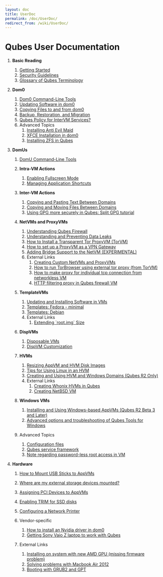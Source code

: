 ```yaml
---
layout: doc
title: UserDoc
permalink: /doc/UserDoc/
redirect_from: /wiki/UserDoc/
---
```


Qubes User Documentation
========================

1.  **Basic Reading**
    1.  [Getting Started](/doc/GettingStarted)
    2.  [Security Guidelines](/doc/SecurityGuidelines)
    3.  [Glossary of Qubes Terminology](/doc/Glossary)

2.  **Dom0**
    1.  [Dom0 Command-Line Tools](/doc/DomZeroTools)
    2.  [Updating Software in dom0](/doc/SoftwareUpdateDom0)
    3.  [Copying Files to and from dom0](/doc/CopyToDomZero)
    4.  [Backup, Restoration, and Migration](/doc/BackupRestore)
    5.  [Qubes Policy for InterVM Services?](/doc/QrexecPolicy)
    6.  Advanced Topics
        1.  [Installing Anti Evil Maid](/doc/AntiEvilMaid)
        2.  [XFCE Installation in dom0](/doc/UserDoc/XFCE)
        3.  [Installing ZFS in Qubes](/doc/ZFS)

3.  **DomUs**
    1.  [DomU Command-Line Tools](/doc/VmTools)
    2.  **Intra-VM Actions**
        1.  [Enabling Fullscreen Mode](/doc/FullScreenMode)
        2.  [Managing Application Shortcuts](/doc/ManagingAppVmShortcuts)

    3.  **Inter-VM Actions**
        1.  [Copying and Pasting Text Between Domains](/doc/CopyPaste)
        2.  [Copying and Moving Files Between Domains](/doc/CopyingFiles)
        3.  [Using GPG more securely in Qubes: Split GPG tutorial](/doc/UserDoc/SplitGpg)

    4.  **NetVMs and ProxyVMs**
        1.  [Understanding Qubes Firewall](/doc/QubesFirewall)
        2.  [Understanding and Preventing Data Leaks](/doc/DataLeaks)
        3.  [How to Install a Transparent Tor ProxyVM (TorVM)](/doc/UserDoc/TorVM)
        4.  [How to set up a ProxyVM as a VPN Gateway](/doc/VPN)
        5.  [Adding Bridge Support to the NetVM (EXPERIMENTAL)](/doc/NetworkBridgeSupport)
        6.  External Links
            1.  [Creating Custom NetVMs and ProxyVMs](http://theinvisiblethings.blogspot.com/2011/09/playing-with-qubes-networking-for-fun.html)
            2.  [How to run TorBrowser using external tor proxy (from TorVM)](https://groups.google.com/group/qubes-devel/msg/34f67194d3422bfa)
            3.  [How to make proxy for individual tcp connection from networkless VM](https://groups.google.com/group/qubes-devel/msg/4ca950ab6d7cd11a)
            4.  [HTTP filtering proxy in Qubes firewall VM](https://groups.google.com/group/qubes-devel/browse_thread/thread/5252bc3f6ed4b43e/d881deb5afaa2a6c#39c95d63fccca12b)

    5.  **TemplateVMs**
        1.  [Updating and Installing Software in VMs](/doc/SoftwareUpdateVM)
        2.  [Templates: Fedora - minimal](/doc/Templates/FedoraMinimal)
        3.  [Templates: Debian](/doc/Templates/Debian)
        4.  External Links
            1.  [Extending \`root.img\` Size](https://groups.google.com/group/qubes-devel/msg/9d1ac581236ca9b4)

    6.  **DispVMs**
        1.  [Disposable VMs](/doc/DisposableVms)
        2.  [DispVM Customization](/doc/UserDoc/DispVMCustomization)

    7.  **HVMs**
        1.  [Resizing AppVM and HVM Disk Images](/doc/ResizeDiskImage)
        2.  [Tips for Using Linux in an HVM](/doc/LinuxHVMTips)
        3.  [Creating and Using HVM and Windows Domains (Qubes R2 Only)](/doc/HvmCreate)
        4.  External Links
            1.  [Creating Whonix HVMs in Qubes](https://www.whonix.org/wiki/Qubes)
            2.  [Creating NetBSD VM](https://groups.google.com/group/qubes-devel/msg/4015c8900a813985)

    8.  **Windows VMs**
        1.  [Installing and Using Windows-based AppVMs (Qubes R2 Beta 3 and Later)](/doc/WindowsAppVms)
        2.  [Advanced options and troubleshooting of Qubes Tools for Windows](/doc/WindowsTools)

    9.  Advanced Topics
        1.  [Configuration files](/doc/UserDoc/ConfigFiles)
        2.  [Qubes service framework](/doc/QubesService)
        3.  [Note regarding password-less root access in VM](/doc/VMSudo)

4.  **Hardware**
    1.  [How to Mount USB Sticks to AppVMs](/doc/StickMounting)
    2.  [Where are my external storage devices mounted?](/doc/ExternalDeviceMountPoint)
    3.  [Assigning PCI Devices to AppVMs](/doc/AssigningDevices)
    4.  [Enabling TRIM for SSD disks](/doc/DiskTRIM)
    5.  [Configuring a Network Printer](/doc/NetworkPrinter)
    6.  Vendor-specific
        1.  [How to install an Nvidia driver in dom0](/doc/InstallNvidiaDriver)
        2.  [Getting Sony Vaio Z laptop to work with Qubes](/doc/SonyVaioTinkering)

    7.  External Links
        1.  [Installing on system with new AMD GPU (missing firmware problem)](https://groups.google.com/group/qubes-devel/browse_thread/thread/e27a57b0eda62f76)
        2.  [Solving problems with Macbook Air 2012](https://groups.google.com/group/qubes-devel/browse_thread/thread/b8b0d819d2a4fc39/d50a72449107ab21#8a9268c09d105e69)
        3.  [Booting with GRUB2 and GPT](https://groups.google.com/group/qubes-devel/browse_thread/thread/e4ac093cabd37d2b/d5090c20d92c4128#d5090c20d92c4128)


